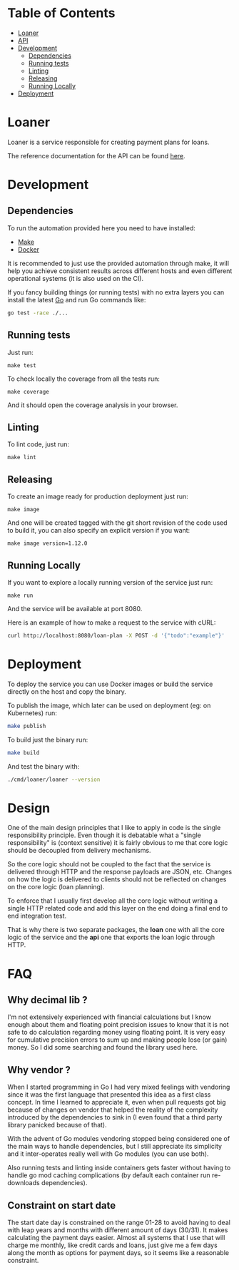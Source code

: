 <!-- mdtocstart -->

# Table of Contents

- [Loaner](#loaner)
- [API](#api)
- [Development](#development)
    - [Dependencies](#dependencies)
    - [Running tests](#running-tests)
    - [Linting](#linting)
    - [Releasing](#releasing)
    - [Running Locally](#running-locally)
- [Deployment](#deployment)

<!-- mdtocend -->

# Loaner

Loaner is a service responsible for creating payment plans for loans.

The reference documentation for the API can be found [here](api.md).

# Development

## Dependencies

To run the automation provided here you need to have installed:

* [Make](https://www.gnu.org/software/make/)
* [Docker](https://docs.docker.com/get-docker/)

It is recommended to just use the provided automation through make,
it will help you achieve consistent results across different hosts
and even different operational systems (it is also used on the CI).

If you fancy building things (or running tests) with no extra layers
you can install the latest [Go](https://golang.org/doc/install) and run
Go commands like:

```sh
go test -race ./...
```

## Running tests

Just run:

```
make test
```

To check locally the coverage from all the tests run:

```
make coverage
```

And it should open the coverage analysis in your browser.


## Linting

To lint code, just run:

```
make lint
```

## Releasing

To create an image ready for production deployment just run:

```
make image
```

And one will be created tagged with the git short revision of the
code used to build it, you can also specify an explicit version
if you want:

```
make image version=1.12.0
```

## Running Locally

If you want to explore a locally running version of the service just run:

```
make run
```

And the service will be available at port 8080.

Here is an example of how to make a request to the service with cURL:

```sh
curl http://localhost:8080/loan-plan -X POST -d '{"todo":"example"}'
```

# Deployment

To deploy the service you can use Docker images or build the
service directly on the host and copy the binary.

To publish the image, which later can be used on deployment
(eg: on Kubernetes) run:

```sh
make publish
```

To build just the binary run:

```sh
make build
```

And test the binary with:

```sh
./cmd/loaner/loaner --version
```

# Design

One of the main design principles that I like to apply in code
is the single responsibility principle. Even though it is debatable
what a "single responsibility" is (context sensitive)
it is fairly obvious to me that core logic should be decoupled from delivery
mechanisms.

So the core logic should not be coupled to the fact
that the service is delivered through HTTP and the response payloads
are JSON, etc. Changes on how the logic is delivered to clients should
not be reflected on changes on the core logic (loan planning).

To enforce that I usually first develop all the core logic without
writing a single HTTP related code and add this layer on the end
doing a final end to end integration test.

That is why there is two separate packages, the **loan** one with all the
core logic of the service and the **api** one that exports the loan logic
through HTTP.


# FAQ

## Why decimal lib ?

I'm not extensively experienced with financial calculations but I know
enough about them and floating point precision issues to know
that it is not safe to do calculation regarding money using floating point.
It is very easy for cumulative precision errors to sum up and making
people lose (or gain) money. So I did some searching and found the
library used here.

## Why vendor ?

When I started programming in Go I had very mixed feelings with vendoring
since it was the first language that presented this idea as a first class
concept. In time I learned to appreciate it, even when pull requests got
big because of changes on vendor that helped the reality of the complexity
introduced by the dependencies to sink in (I even found that a third party
library panicked because of that).

With the advent of Go modules vendoring stopped being considered one
of the main ways to handle dependencies, but I still appreciate its
simplicity and it inter-operates really well with Go modules (you can
use both).

Also running tests and linting inside containers gets faster without having
to handle go mod caching complications (by default each container run re-downloads
dependencies). 

## Constraint on start date

The start date day is constrained on the range 01-28 to avoid having to deal
with leap years and months with different amount of days (30/31). It makes
calculating the payment days easier. Almost all systems that I use that will
charge me monthly, like credit cards and loans, just give me a few days along
the month as options for payment days, so it seems like a reasonable constraint.
